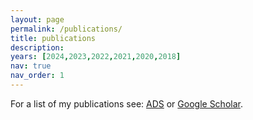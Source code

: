```yaml
---
layout: page
permalink: /publications/
title: publications
description: 
years: [2024,2023,2022,2021,2020,2018]
nav: true
nav_order: 1
---
```

<!-- _pages/publications.md -->

For a list of my publications see:  <a href="https://ui.adsabs.harvard.edu/public-libraries/WFVqdmu0SICtE0ecgKoKYg">ADS</a> or <a href="https://scholar.google.com/citations?user=APEnDHcAAAAJ&hl=en">Google Scholar</a>.

<!-- 
<div class="publications">
{%- for y in page.years %}
  <h2 class="year">{{y}}</h2>
  {% bibliography -f papers -q @*[year={{y}}]* %}
{% endfor %}
</div>
-->
